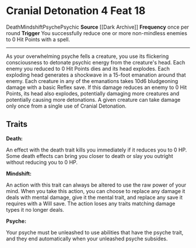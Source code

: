 ﻿---
actions: '[free-action]'
cost: null
element: null
feat: Cranial Detonation
frequency: once per round
heighten_level: null
id: '3692'
level: '18'
name: Cranial Detonation
prerequisite: null
rarity: Common
requirement: null
school: null
source: '[[DATABASE/source/Dark Archive|Dark Archive]]'
subcategory: null
trait:
- '[[DATABASE/trait/Death|Death]]'
- '[[DATABASE/trait/Mindshift|Mindshift]]'
- '[[DATABASE/trait/Psyche|Psyche]]'
- '[[DATABASE/trait/Psychic|Psychic]]'
trigger: You successfully reduce one or more non- [[DATABASE/trait/Mindless|mindless]]
  enemiesto 0 Hit Points with a spell.
type: Feat

---
# Cranial Detonation <span class="action-icon">4</span> <span class="item-type">Feat 18</span>

<span class="item-trait">Death</span><span class="item-trait">Mindshift</span><span class="item-trait">Psyche</span><span class="item-trait">Psychic</span>
**Source** [[Dark Archive]]
**Frequency** once per round
**Trigger** You successfully reduce one or more non-mindless enemies to 0 Hit Points with a spell.

---
As your overwhelming psyche fells a creature, you use its flickering consciousness to detonate psychic energy from the creature's head. Each enemy you reduced to 0 Hit Points dies and its head explodes. Each exploding head generates a shockwave in a 15-foot emanation around that enemy. Each creature in any of the emanations takes 10d6 bludgeoning damage with a basic Reflex save. If this damage reduces an enemy to 0 Hit Points, its head also explodes, potentially damaging more creatures and potentially causing more detonations. A given creature can take damage only once from a single use of Cranial Detonation.

## Traits

**Death:**

An effect with the death trait kills you immediately if it reduces you to 0 HP. Some death effects can bring you closer to death or slay you outright without reducing you to 0 HP.

**Mindshift:**

An action with this trait can always be altered to use the raw power of your mind. When you take this action, you can choose to replace any damage it deals with mental damage, give it the mental trait, and replace any save it requires with a Will save. The action loses any traits matching damage types it no longer deals.

**Psyche:**

Your psyche must be unleashed to use abilities that have the psyche trait, and they end automatically when your unleashed psyche subsides.